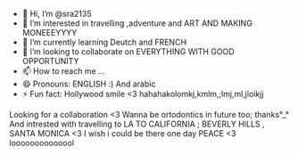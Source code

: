 - 👋 Hi, I’m @sra2135
- 👀 I’m interested in travelling ,adventure and ART AND MAKING MONEEEYYYY
- 🌱 I’m currently learning Deutch and FRENCH
- 💞️ I’m looking to collaborate on EVERYTHING WITH GOOD OPPORTUNITY
- 📫 How to reach me ...
- 😄 Pronouns: ENGLISH :) And arabic
- ⚡ Fun fact: Hollywood smile <3 hahahakolomkj,kmlm,;lmj,ml,jloikjj

<!--- love listening to muisic
sira2135/sira2135 is a ✨ special ✨ repository because its `README.md` (this file) appears on your GitHub profile.
You can click the Preview link to take a look at your changes.
--->
Looking for a collaboration <3
Wanna be ortodontics in future too; thanks°_°
And intrested with travelling to LA TO CALIFORNIA ; BEVERLY HILLS , SANTA MONICA <3 I wish i could be there one day PEACE <3
loooooooooooool
